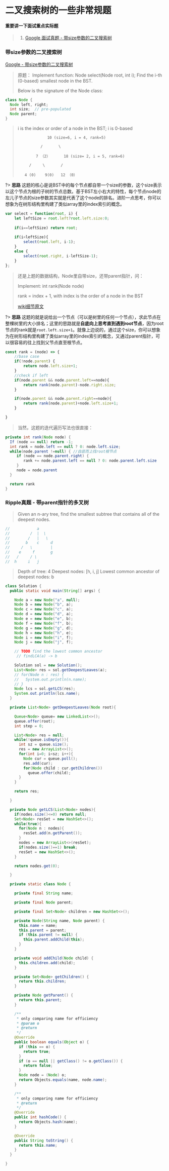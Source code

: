 # 二叉搜索树的一些非常规题

#### **重要讲一下面试重点实际题**
> 1. [Google 面试真题 - 带size参数的二叉搜索树](#带size参数的二叉搜索树)

### 带size参数的二叉搜索树
[Google - 带size参数的二叉搜索树]()
> 原题：
> Implement function: Node select(Node root, int i);
> Find the i-th (0-based) smallest node in the BST.
>
> Below is the signature of the Node class:
```java
class Node {
  Node left, right;
  int size;  // pre-populated
  Node parent;
}
```
>
> i is the index or order of a node in the BST; i is 0-based
>
>                  10 (size=6, i = 4, rank=5)   
>
>               /       \
>
>             7 （2）      18 (size= 2, i = 5, rank=6)
>
>          /     \       / 
>
>        4 (0)    9(0)   12 （0）   

?> **思路** 这题的核心是说BST中的每个节点都自带一个size的参数，这个size表示以这个节点为根的子树的节点总数。基于BST左小右大的特性，每个节点node的左儿子节点的size参数其实就是代表了这个node的排名。进阶一点思考，你可以想象为在树形结构里构建了类似array里的index索引的概念。
```js
var select = function(root, i) {
    let leftSize = root.left?root.left.size:0;
    
    if(i==leftSize) return root;
    
    if(i<leftSize){
        select(root.left, i-1);
    }
    else {
        select(root.right, i-leftSize-1);
    }
};
```

> 还是上题的数据结构，Node里自带size，还带parent指针，问：
>
> Implement: int rank(Node node)
>
> rank = index + 1, with index is the order of a node in the BST
>
> [wiki细节原文](https://en.wikipedia.org/wiki/Order_statistic_tree)
>
?> **思路** 这题的就是说给出一个节点（可以是树里的任何一个节点），求此节点在整棵树里的大小排名；这里的思路就是**自底向上思考直到遇到root节点**，因为root节点的rank就是`root.left.size+1`。就像上边说的，通过这个size，你可以想象为在树形结构里构建了类似array里的index索引的概念，又通过parent指针，可以很容易的往上找到父节点直至根节点。
```js
const rank = (node) => {
    //base case
	if(!node.parent) {
		return node.left.size+1;
	}
	//check if left
	if(node.parent && node.parent.left==node){
		return rank(node.parent)-node.right.size;
    } 

    if(node.parent && node.parent.right==node){
        return rank(node.parent)+node.left.size+1;
    } 

}
```
> 当然，这题的迭代遍历写法也很直接：
```java
private int rank(Node node) {
  If (node == null) return -1;
  int rank = node.left == null ? 0: node.left.size;
  while(node.parent !=null) { //自底而上找root根节点
     if (node == node.parent.right) {
        rank += node.parent.left == null ? 0: node.parent.left.size
     }
     node = node.parent
  }

  return rank
}
```

### Ripple真题 - 带parent指针的多叉树

> Given an n-ary tree, find the smallest subtree that contains all of the deepest nodes.
```java
//            a
//         /  |  \
//        /   |   \
//       b    c     d
//     /   \        |
//    e     f       g
//   /     / \
//  h     i   j
```
> Depth of tree: 4
> Deepest nodes: [h, i, j]
> Lowest common ancestor of deepest nodes: b

```java
class Solution {
  public static void main(String[] args) {

    Node a = new Node("a", null);
    Node b = new Node("b", a);
    Node c = new Node("c", a);
    Node d = new Node("d", a);
    Node e = new Node("e", b);
    Node f = new Node("f", b);
    Node g = new Node("g", d);
    Node h = new Node("h", e);
    Node i = new Node("i", f);
    Node j = new Node("j", f);

    // TODO find the lowest common ancestor
     // findLCA(a) -> b

    Solution sol = new Solution();
    List<Node> res = sol.getDeepestLeaves(a);
    // for(Node n : res) {
    //   System.out.println(n.name);
    // }
    Node lcs = sol.getLCS(res);
    System.out.println(lcs.name);
  }

  private List<Node> getDeepestLeaves(Node root){

    Queue<Node> queue= new LinkedList<>();
    queue.offer(root);
    int step = 0;

    List<Node> res = null;
    while(!queue.isEmpty()){
      int sz = queue.size();
      res = new ArrayList<>();
      for(int i=0; i<sz; i++){
        Node cur = queue.poll();
        res.add(cur);
        for(Node child : cur.getChildren())
          queue.offer(child);
      }
    }

    return res;

  }

  private Node getLCS(List<Node> nodes){
    if(nodes.size()<=0) return null;
    Set<Node> resSet = new HashSet<>();
    while(true){
      for(Node n : nodes){
        resSet.add(n.getParent());
      }
      nodes = new ArrayList<>(resSet);
      if(nodes.size()==1) break;
      resSet = new HashSet<>();
    }

    return nodes.get(0);

  }

  private static class Node {

    private final String name;

    private final Node parent;

    private final Set<Node> children = new HashSet<>();

    private Node(String name, Node parent) {
      this.name = name;
      this.parent = parent;
      if (this.parent != null) {
        this.parent.addChild(this);
      }
    }

    private void addChild(Node child) {
      this.children.add(child);
    }

    private Set<Node> getChildren() {
      return this.children;
    }

    private Node getParent() {
      return this.parent;
    }

    /**
     * only comparing name for efficiency
     * @param o
     * @return
     */
    @Override
    public boolean equals(Object o) {
      if (this == o) {
        return true;
      }
      if (o == null || getClass() != o.getClass()) {
        return false;
      }
      Node node = (Node) o;
      return Objects.equals(name, node.name);
    }

    /**
     * only comparing name for efficiency
     * @return
     */
    @Override
    public int hashCode() {
      return Objects.hash(name);
    }

    @Override
    public String toString() {
      return this.name;
    }
  }

}
```